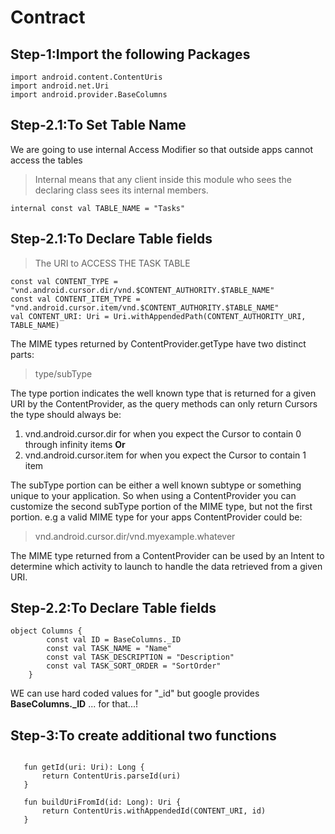 # Contract

## Step-1:Import the following Packages

```
import android.content.ContentUris
import android.net.Uri
import android.provider.BaseColumns
```
## Step-2.1:To Set Table Name

We are going to use internal Access Modifier so that outside apps cannot access the tables
> Internal means that any client inside this module who sees the declaring class sees its internal members.

``` internal const val TABLE_NAME = "Tasks" ```

## Step-2.1:To Declare Table fields

> The URI to ACCESS THE TASK TABLE

``` 
const val CONTENT_TYPE = "vnd.android.cursor.dir/vnd.$CONTENT_AUTHORITY.$TABLE_NAME"
const val CONTENT_ITEM_TYPE = "vnd.android.cursor.item/vnd.$CONTENT_AUTHORITY.$TABLE_NAME"
val CONTENT_URI: Uri = Uri.withAppendedPath(CONTENT_AUTHORITY_URI, TABLE_NAME)
```
The MIME types returned by ContentProvider.getType have two distinct parts:
> type/subType

The type portion indicates the well known type that is returned for a given URI by the ContentProvider, as the query methods can only return Cursors the type should always be:
1. vnd.android.cursor.dir for when you expect the Cursor to contain 0 through infinity items
**Or**
2. vnd.android.cursor.item for when you expect the Cursor to contain 1 item

The subType portion can be either a well known subtype or something unique to your application.
So when using a ContentProvider you can customize the second subType portion of the MIME type, but not the first portion. e.g a valid MIME type for your apps ContentProvider could be:
> vnd.android.cursor.dir/vnd.myexample.whatever

The MIME type returned from a ContentProvider can be used by an Intent to determine which activity to launch to handle the data retrieved from a given URI.

## Step-2.2:To Declare Table fields

```
object Columns {
        const val ID = BaseColumns._ID
        const val TASK_NAME = "Name"
        const val TASK_DESCRIPTION = "Description"
        const val TASK_SORT_ORDER = "SortOrder"
    }
```
 WE can use hard coded values for "_id" but google provides **BaseColumns._ID** ... for that...!
 
 ## Step-3:To create additional two functions
 ```
 
    fun getId(uri: Uri): Long {
        return ContentUris.parseId(uri)
    }

    fun buildUriFromId(id: Long): Uri {
        return ContentUris.withAppendedId(CONTENT_URI, id)
    }
```

